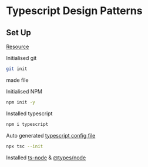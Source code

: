 # Typescript Design Patterns

## Set Up

[Resource](https://www.youtube.com/watch?v=zRo2tvQpus8)

Initialised git

```bash
git init
```

made file

Initialised NPM

```bash
npm init -y
```

Installed typescript

```bash
npm i typescript
```

Auto generated [typescript config file](./tsconfig.json)

```bash
npx tsc --init
```

Installed [ts-node](https://www.npmjs.com/package/ts-node) & [@types/node]()
